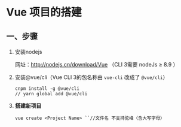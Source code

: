# Vue 项目的搭建

## 一、步骤

1. 安装nodejs

   网址：http://nodejs.cn/download/Vue  （CLI 3需要 nodeJs ≥ 8.9 ）

2. 安装@vue/cli（Vue CLI 3的包名称由 `vue-cli` 改成了 `@vue/cli`）

   ```
   cnpm install -g @vue/cli 
   // yarn global add @vue/cli
   ```

3. **搭建新项目**

   ```
   vue create <Project Name> ``//文件名 不支持驼峰（含大写字母）
   ```

   

